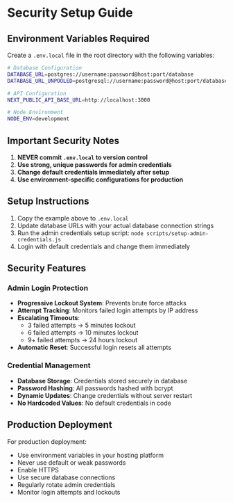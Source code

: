 # Security Setup Guide

## Environment Variables Required

Create a `.env.local` file in the root directory with the following variables:

```bash
# Database Configuration
DATABASE_URL=postgres://username:password@host:port/database
DATABASE_URL_UNPOOLED=postgresql://username:password@host:port/database

# API Configuration
NEXT_PUBLIC_API_BASE_URL=http://localhost:3000

# Node Environment
NODE_ENV=development
```

## Important Security Notes

1. **NEVER commit `.env.local` to version control**
2. **Use strong, unique passwords for admin credentials**
3. **Change default credentials immediately after setup**
4. **Use environment-specific configurations for production**

## Setup Instructions

1. Copy the example above to `.env.local`
2. Update database URLs with your actual database connection strings
3. Run the admin credentials setup script: `node scripts/setup-admin-credentials.js`
4. Login with default credentials and change them immediately

## Security Features

### Admin Login Protection

- **Progressive Lockout System**: Prevents brute force attacks
- **Attempt Tracking**: Monitors failed login attempts by IP address
- **Escalating Timeouts**:
  - 3 failed attempts → 5 minutes lockout
  - 6 failed attempts → 10 minutes lockout
  - 9+ failed attempts → 24 hours lockout
- **Automatic Reset**: Successful login resets all attempts

### Credential Management

- **Database Storage**: Credentials stored securely in database
- **Password Hashing**: All passwords hashed with bcrypt
- **Dynamic Updates**: Change credentials without server restart
- **No Hardcoded Values**: No default credentials in code

## Production Deployment

For production deployment:

- Use environment variables in your hosting platform
- Never use default or weak passwords
- Enable HTTPS
- Use secure database connections
- Regularly rotate admin credentials
- Monitor login attempts and lockouts
